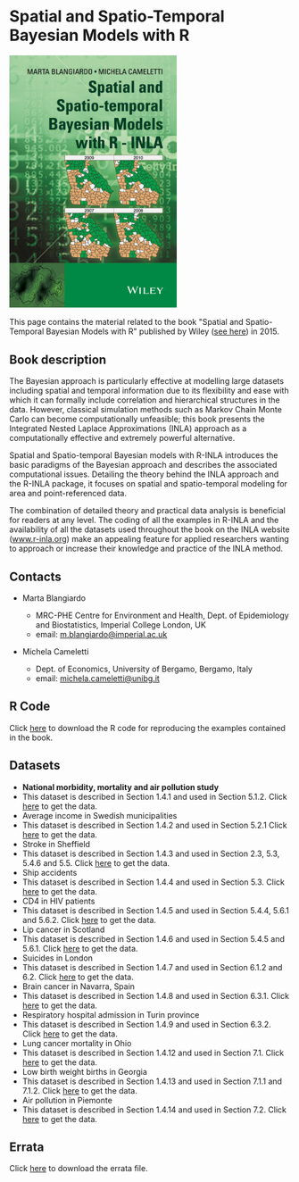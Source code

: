 # Spatial and Spatio-Temporal Bayesian Models with R

<img src=cover.jpg width="300">

This page contains the material related to the book "Spatial and Spatio-Temporal Bayesian Models with R" published by Wiley ([see here](https://onlinelibrary.wiley.com/doi/book/10.1002/9781118950203)) in 2015.


## Book description
The Bayesian approach is particularly effective at modelling large datasets including spatial and temporal information due to its flexibility and ease with which it can formally include correlation and hierarchical structures in the data. However, classical simulation methods such as Markov Chain Monte Carlo can become computationally unfeasible; this book presents the Integrated Nested Laplace Approximations (INLA) approach as a computationally effective and extremely powerful alternative.

Spatial and Spatio-temporal Bayesian models with R-INLA introduces the basic paradigms of the Bayesian approach and describes the associated computational issues. Detailing the theory behind the INLA approach and the R-INLA package, it focuses on spatial and spatio-temporal modeling for area and point-referenced data.

The combination of detailed theory and practical data analysis is beneficial for readers at any level. The coding of all the examples in R-INLA and the availability of all the datasets used throughout the book on the INLA website (www.r-inla.org) make an appealing feature for applied researchers wanting to approach or increase their knowledge and practice of the INLA method.

## Contacts
* Marta Blangiardo
  * MRC-PHE Centre for Environment and Health, Dept. of Epidemiology and Biostatistics, Imperial College London, UK
  * email: m.blangiardo@imperial.ac.uk

* Michela Cameletti
  * Dept. of Economics, University of Bergamo, Bergamo, Italy
  * email: michela.cameletti@unibg.it 

## R Code

Click [here](https://drive.google.com/open?id=1YphthJc6d821jIGOnT2pGm4orp2cOthL&usp=drive_fs) to download the R code for reproducing the examples contained in the book. 

## Datasets

* **National morbidity, mortality and air pollution study**
 * This dataset is described in Section 1.4.1 and used in Section 5.1.2. Click [here](https://drive.google.com/open?id=1Yt17udN0XWWZaqreKP8N5TlySYbYcYX5&usp=drive_fs) to get the data.
* Average income in Swedish municipalities
 * This dataset is described in Section 1.4.2 and used in Section 5.2.1 Click [here](https://drive.google.com/open?id=1Z3hZqmjiQ8F9LAQ9fUd-VGUyT8UlvnVS&usp=drive_fs) to get the data.
* Stroke in Sheffield
 * This dataset is described in Section 1.4.3 and used in Section 2.3, 5.3, 5.4.6 and 5.5. Click [here](https://drive.google.com/open?id=1aTLnyDlPXx-T0QomavbuMytk1nq1MLdn&usp=drive_fs) to get the data.
* Ship accidents
 * This dataset is described in Section 1.4.4 and used in Section 5.3. Click [here](https://drive.google.com/open?id=1aTZLVswoZTJYjkt3Th69bblq4uPGRXGC&usp=drive_fs) to get the data.
* CD4 in HIV patients
 * This dataset is described in Section 1.4.5 and used in Section 5.4.4, 5.6.1 and 5.6.2. Click [here](https://drive.google.com/open?id=1aUCL3f5b4IP8e0AhnGttOkfme9Pm-5ib&usp=drive_fs) to get the data.
* Lip cancer in Scotland
 * This dataset is described in Section 1.4.6 and used in Section 5.4.5 and 5.6.1. Click [here](https://drive.google.com/open?id=1aUELxVJ8rgs59F1Y-hfhvTvugpnjiHO3&usp=drive_fs) to get the data.
* Suicides in London
 * This dataset is described in Section 1.4.7 and used in Section 6.1.2 and 6.2. Click [here](https://drive.google.com/open?id=1YUzx7KQZqlNiN6j8wxeOV5bEJ8DohQ0P&usp=drive_fs) to get the data.
* Brain cancer in Navarra, Spain
 * This dataset is described in Section 1.4.8 and used in Section 6.3.1. Click [here](https://drive.google.com/open?id=1YikBETAUbQgKSOg6IFnJVOdlMHFdPOQM&usp=drive_fs) to get the data.
* Respiratory hospital admission in Turin province
 * This dataset is described in Section 1.4.9 and used in Section 6.3.2. Click [here](https://drive.google.com/open?id=1YUZV4-Z01h1lyWnZH6wSo-5q_pQUns_y&usp=drive_fs) to get the data.
* Lung cancer mortality in Ohio
 * This dataset is described in Section 1.4.12 and used in Section 7.1. Click [here](https://drive.google.com/open?id=1YMwjMDqtxaKAz7E4__Oovihuo3WW6HUO&usp=drive_fs) to get the data.
* Low birth weight births in Georgia
 * This dataset is described in Section 1.4.13 and used in Section 7.1.1 and 7.1.2. Click [here](https://drive.google.com/open?id=1YbUZWPWCDYgqjbWOrpB_EwgMHPcoSmiZ&usp=drive_fs) to get the data.
* Air pollution in Piemonte
 * This dataset is described in Section 1.4.14 and used in Section 7.2. Click [here](https://drive.google.com/open?id=1YJd6kXhnM0aPI-y-KZGKv2cJY3jyMDiI&usp=drive_fs) to get the data.



## Errata
Click [here](https://drive.google.com/open?id=1Ys83fWwwciaHBeyhJ9MZcw67v4kEZaaI&usp=drive_fs) to download the errata file.


